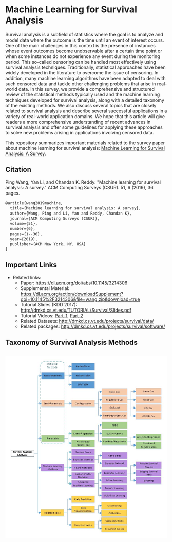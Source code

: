 # Machine Learning for Survival Analysis
Survival analysis is a subfield of statistics where the goal is to analyze and model data where the outcome is the time until an event of interest occurs. One of the main challenges in this context is the presence of instances whose event outcomes become unobservable after a certain time point or when some instances do not experience any event during the monitoring period. This so-called censoring can be handled most effectively using survival analysis techniques. Traditionally, statistical approaches have been widely developed in the literature to overcome the issue of censoring. In addition, many machine learning algorithms have been adapted to deal with such censored data and tackle other challenging problems that arise in real-world data. In this survey, we provide a comprehensive and structured review of the statistical methods typically used and the machine learning techniques developed for survival analysis, along with a detailed taxonomy of the existing methods. We also discuss several topics that are closely related to survival analysis and describe several successful applications in a variety of real-world application domains. We hope that this article will give readers a more comprehensive understanding of recent advances in survival analysis and offer some guidelines for applying these approaches to solve new problems arising in applications involving censored data. 

This repository summarizes important materials related to the survey paper about machine learning for survival analysis:
[Machine Learning for Survival Analysis: A Survey](https://dl.acm.org/doi/abs/10.1145/3214306).

## Citation
Ping Wang, Yan Li, and Chandan K. Reddy. "Machine learning for survival analysis: A survey." ACM Computing Surveys (CSUR). 51, 6 (2019), 36 pages.
```
@article{wang2019machine,
  title={Machine learning for survival analysis: A survey},
  author={Wang, Ping and Li, Yan and Reddy, Chandan K},
  journal={ACM Computing Surveys (CSUR)},
  volume={51},
  number={6},
  pages={1--36},
  year={2019},
  publisher={ACM New York, NY, USA}
}
```

## Important Links
- Related links:
  - Paper: https://dl.acm.org/doi/abs/10.1145/3214306
  - Supplemental Material: https://dl.acm.org/action/downloadSupplement?doi=10.1145%2F3214306&file=wang.zip&download=true
  - Tutorial Slides (KDD 2017): http://dmkd.cs.vt.edu/TUTORIAL/Survival/Slides.pdf
  - Tutorial Videos: [Part-1](https://www.youtube.com/watch?v=GpIk1NhZiVU&t=1922s), [Part-2](https://www.youtube.com/watch?v=0UzwYWP9f8U&t=4342s&ab_channel=KDD2017video)
  - Related Datasets: http://dmkd.cs.vt.edu/projects/survival/data/
  - Related packages: http://dmkd.cs.vt.edu/projects/survival/software/
  

## Taxonomy  of Survival Analysis Methods
<h2 align="center">
  <img align="center"  src="Taxonomy.jpg" alt="...">
</h2>